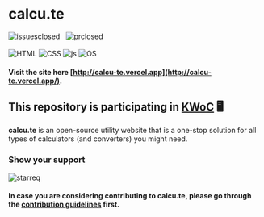 # calcu.te

![issuesclosed](https://img.shields.io/github/issues-closed/darkfalc0n/calcu.te?color=green&style=for-the-badge)
&nbsp;
![prclosed](https://img.shields.io/github/issues-pr-closed/darkfalc0n/calcu.te?color=khaki&style=for-the-badge)
<br></br>
![HTML](https://img.shields.io/badge/HTML5-E34F26.svg?style=for-the-badge&logo=HTML5&logoColor=white)
![CSS](https://img.shields.io/badge/CSS3-1572B6.svg?style=for-the-badge&logo=CSS3&logoColor=white)
![js](https://img.shields.io/badge/JavaScript-F7DF1E.svg?style=for-the-badge&logo=JavaScript&logoColor=black)
![OS](https://img.shields.io/badge/Open%20Source%20Initiative-3DA639.svg?style=for-the-badge&logo=Open-Source-Initiative&logoColor=white)
#### Visit the site here [http://calcu-te.vercel.app](http://calcu-te.vercel.app/).
## This repository is participating in [KWoC](https://kwoc.kossiitkgp.org/) 🖥️
<b>calcu.te</b> is an open-source utility website that is a one-stop solution for all types of calculators (and converters) you might need.
### Show your support
![starreq](https://img.shields.io/badge/STAR%20THIS-REPOSITORY-cyan?style=for-the-badge&logo=github)
&nbsp;
#### In case you are considering contributing to <b>calcu.te</b>, please go through the [contribution guidelines](https://github.com/DarkFalc0n/calcu.te/blob/main/CONTRIBUTING.md/) first.


